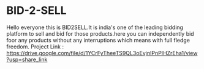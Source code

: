 # BID-2-SELL
Hello everyone this is BID2SELL.It is india's one of the leading bidding platform to sell and bid for those products.here you can independently bid foor any products without any interruptions which means with full fledge freedom.
Project Link : https://drive.google.com/file/d/1YCrFyTheeTS9QL3oEvjnIPnPIHZrEha1/view?usp=share_link
